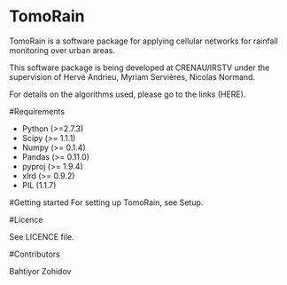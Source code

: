 # TomoRain

TomoRain is a software package for applying cellular networks for rainfall monitoring over urban areas.

This software package is being developed at CRENAU/IRSTV under the supervision of Hervé Andrieu, Myriam Servières, Nicolas Normand.

For details on the algorithms used, please go to the links (HERE).

#Requirements

- Python (>=2.7.3)
- Scipy  (>= 1.1.1)
- Numpy  (>= 0.1.4)
- Pandas (>= 0.11.0)
- pyproj (>= 1.9.4)
- xlrd   (>= 0.9.2)
- PIL    (1.1.7)

#Getting started
For setting up TomoRain, see Setup.

#Licence

See LICENCE file.

#Contributors

Bahtiyor Zohidov
